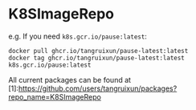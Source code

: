 # K8SImageRepo

e.g. If you need `k8s.gcr.io/pause:latest`:

    docker pull ghcr.io/tangruixun/pause-latest:latest
    docker tag ghcr.io/tangruixun/pause-latest:latest k8s.gcr.io/pause:latest

All current packages can be found at [1]:https://github.com/users/tangruixun/packages?repo_name=K8SImageRepo
